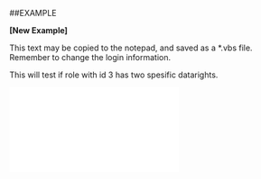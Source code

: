 

##EXAMPLE

**[New Example]**


This text may be copied to the notepad, and saved as a *.vbs file. Remember to change the login information.
 
This will test if role with id 3 has two spesific datarights.


![](../../Examples/vbs/SORole.IsRelationshipCovered.vbs.txt)





